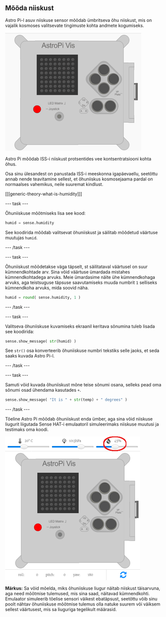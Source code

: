 ## Mõõda niiskust

Astro Pi-l asuv niiskuse sensor mõõdab ümbritseva õhu niiskust, mis on vajalik kosmoses valitsevate tingimuste kohta andmete kogumiseks.

![Sõnum õhuniiskuse kohta](images/degrees-message.gif)

Astro Pi mõõdab ISS-i niiskust protsentides vee kontsentratsiooni kohta õhus.

Osa sinu ülesandest on panustada ISS-i meeskonna igapäevaellu, seetõttu annab nende teavitamine sellest, et õhuniiskus kosmosejaama pardal on normaalses vahemikus, neile suuremat kindlust.

[[[generic-theory-what-is-humidity]]]

\--- task \---

Õhuniiskuse mõõtmiseks lisa see kood:

```python
humid = sense.humidity
```

See koodirida mõõdab valitsevat õhuniiskust ja säilitab mõõdetud väärtuse muutujas `humid`.

\--- /task \---

\--- task \---

Õhuniiskust mõõdetakse väga täpselt, st säilitataval väärtusel on suur kümnendkohtade arv. Sina võid väärtuse ümardada mistahes kümnendkohtadega arvuks. Meie ümardasime näite ühe kümnendkohaga arvuks, aga teistsuguse täpsuse saavutamiseks muuda numbrit `1` selliseks kümnendkoha arvuks, mida soovid näha.

```python
humid = round( sense.humidity, 1 )
```

\--- /task \---

\--- task \---

Valitseva õhuniiskuse kuvamiseks ekraanil keritava sõnumina tuleb lisada see koodirida:

```python
sense.show_message( str(humid) )
```

See `str()` osa konverteerib õhuniiskuse numbri tekstiks selle jaoks, et seda saaks kuvada Astro Pi-l.

\--- /task \---

\--- task \---

Samuti võid kuvada õhuniiskust mõne teise sõnumi osana, selleks pead oma sõnumi osad ühendama kasutades `+`.

```python
sense.show_message( "It is " + str(temp) + " degrees" )
```

\--- /task \---

Tõeline Astro Pi mõõdab õhuniiskust enda ümber, aga sina võid niiskuse liugurit liigutada Sense HAT-i emulaatoril simuleerimaks niiskuse muutusi ja testimaks oma koodi.

![Niiskuse liugur](images/humidity-slider.png)

**Märkus:** Sa võid mõelda, miks õhuniiskuse liugur näitab niiskust täisarvuna, aga need mõõtmise tulemused, mis sina saad, näitavad kümnendkohti. Emulaator simuleerib tõelise sensori väikest ebatäpsust, seetõttu võib sinu poolt nähtav õhuniiskuse mõõtmise tulemus olla natuke suurem või väiksem sellest väärtusest, mis sa liuguriga tegelikult määrasid.